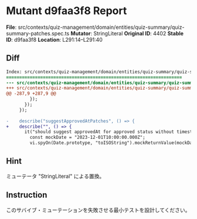 # Mutant d9faa3f8 Report

**File**: src/contexts/quiz-management/domain/entities/quiz-summary/quiz-summary-patches.spec.ts
**Mutator**: StringLiteral
**Original ID**: 4402
**Stable ID**: d9faa3f8
**Location**: L291:14–L291:40

## Diff

```diff
Index: src/contexts/quiz-management/domain/entities/quiz-summary/quiz-summary-patches.spec.ts
===================================================================
--- src/contexts/quiz-management/domain/entities/quiz-summary/quiz-summary-patches.spec.ts	original
+++ src/contexts/quiz-management/domain/entities/quiz-summary/quiz-summary-patches.spec.ts	mutated #4402
@@ -287,9 +287,9 @@
         });
       });
     });
 
-    describe("suggestApprovedAtPatches", () => {
+    describe("", () => {
       it("should suggest approvedAt for approved status without timestamp", () => {
         const mockDate = "2023-12-01T10:00:00.000Z";
         vi.spyOn(Date.prototype, "toISOString").mockReturnValue(mockDate);
```

## Hint

ミューテータ "StringLiteral" による置換。

## Instruction

このサバイブ・ミューテーションを失敗させる最小テストを設計してください。
